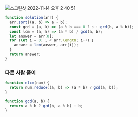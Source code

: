 ![스크린샷 2022-11-14 오후 2 40 51](https://user-images.githubusercontent.com/39263149/201583963-5ef92bd4-d069-4e25-9bbe-fd71ac0c8c40.png)

```javascript
function solution(arr) {
  arr.sort((a, b) => a - b);
  const gcd = (a, b) => (a % b === 0 ? b : gcd(b, a % b));
  const lcm = (a, b) => (a * b) / gcd(a, b);
  let answer = arr[0];
  for (let i = 0; i < arr.length; i++) {
    answer = lcm(answer, arr[i]);
  }
  return answer;
}
```

### 다른 사람 풀이

```javascript
function nlcm(num) {
  return num.reduce((a, b) => (a * b) / gcd(a, b));
}

function gcd(a, b) {
  return a % b ? gcd(b, a % b) : b;
}
```
